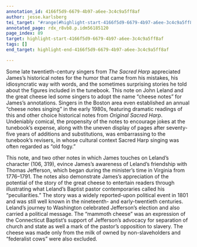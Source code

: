 ```yaml
---
annotation_id: 4166f5d9-6679-4b97-a6ee-3c4c9a5ff8af
author: jesse.karlsberg
tei_target: "#range(#highlight-start-4166f5d9-6679-4b97-a6ee-3c4c9a5ff8af, #highlight-end-4166f5d9-6679-4b97-a6ee-3c4c9a5ff8af)"
annotated_page: rdx_r8vb8.p.idm56185120
page_index: 89
target: highlight-start-4166f5d9-6679-4b97-a6ee-3c4c9a5ff8af
tags: []
end_target: highlight-end-4166f5d9-6679-4b97-a6ee-3c4c9a5ff8af

---
```

Some late twentieth-century singers from *The Sacred Harp* appreciated James’s historical notes for the humor that came from his mistakes, his idiosyncratic way with words, and the sometimes surprising stories he told about the figures included in the tunebook. This note on John Leland and the great cheese led some singers to adopt the name “cheese notes” for James’s annotations. Singers in the Boston area even established an annual “cheese notes singing” in the early 1980s, featuring dramatic readings of this and other choice historical notes from *Original Sacred Harp*. Undeniably comical, the propensity of the notes to encourage jokes at the tunebook’s expense, along with the uneven display of pages after seventy-five years of additions and substitutions, was embarrassing to the tunebook’s revisers, in whose cultural context Sacred Harp singing was often regarded as “old fogy.”

This note, and two other notes in which James touches on Leland’s character (106, 319), evince James’s awareness of Leland’s friendship with Thomas Jefferson, which began during the minister’s time in Virginia from 1776–1791. The notes also demonstrate James’s appreciation of the potential of the story of the great cheese to entertain readers through illustrating what Leland’s Baptist pastor contemporaries called his “peculiarities.” The story was a widely reported-upon political event in 1801 and was still well known in the nineteenth- and early-twentieth centuries. Leland’s journey to Washington celebrated Jefferson’s election and also carried a political message. The “mammoth cheese” was an expression of the Connecticut Baptist’s support of Jefferson’s advocacy for separation of church and state as well a mark of the pastor’s opposition to slavery. The cheese was made only from the milk of owned by non-slaveholders and “federalist cows” were also excluded.